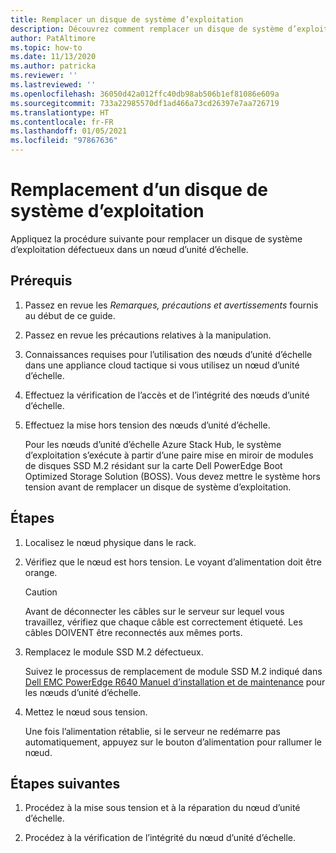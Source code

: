 ```yaml
---
title: Remplacer un disque de système d’exploitation
description: Découvrez comment remplacer un disque de système d’exploitation.
author: PatAltimore
ms.topic: how-to
ms.date: 11/13/2020
ms.author: patricka
ms.reviewer: ''
ms.lastreviewed: ''
ms.openlocfilehash: 36050d42a012ffc40db98ab506b1ef81086e609a
ms.sourcegitcommit: 733a22985570df1ad466a73cd26397e7aa726719
ms.translationtype: HT
ms.contentlocale: fr-FR
ms.lasthandoff: 01/05/2021
ms.locfileid: "97867636"
---
```

# <a name="replacing-an-operating-system-disk"></a>Remplacement d’un disque de système d’exploitation

Appliquez la procédure suivante pour remplacer un disque de système d’exploitation défectueux dans un nœud d’unité d’échelle.

## <a name="prerequisites"></a>Prérequis

1.  Passez en revue les *Remarques, précautions et avertissements* fournis au début de ce guide.

2.  Passez en revue les précautions relatives à la manipulation.

3.  Connaissances requises pour l’utilisation des nœuds d’unité d’échelle dans une appliance cloud tactique si vous utilisez un nœud d’unité d’échelle.

4.  Effectuez la vérification de l’accès et de l’intégrité des nœuds d’unité d’échelle.

5.  Effectuez la mise hors tension des nœuds d’unité d’échelle.

    Pour les nœuds d’unité d’échelle Azure Stack Hub, le système d’exploitation s’exécute à partir d’une paire mise en miroir de modules de disques SSD M.2 résidant sur la carte Dell PowerEdge Boot Optimized Storage Solution (BOSS). Vous devez mettre le système hors tension avant de remplacer un disque de système d’exploitation.
    
## <a name="steps"></a>Étapes

1.  Localisez le nœud physique dans le rack.

2.  Vérifiez que le nœud est hors tension. Le voyant d’alimentation doit être orange.

    > [!CAUTION]
    > Avant de déconnecter les câbles sur le serveur sur lequel vous travaillez, vérifiez que chaque câble est correctement étiqueté. Les câbles DOIVENT être reconnectés aux mêmes ports.
    
3.  Remplacez le module SSD M.2 défectueux.

    Suivez le processus de remplacement de module SSD M.2 indiqué dans [Dell EMC PowerEdge R640 Manuel d’installation et de maintenance](https://www.dell.com/support/manuals/us/en/04/poweredge-r640/per640_ism_pub/dell-emc-poweredge-r640-overview?guid=guid-f39be9ba-158c-45e3-b8b1-f07bb750d6d4) pour les nœuds d’unité d’échelle.
    
4.  Mettez le nœud sous tension.

    Une  fois l’alimentation rétablie, si le serveur ne redémarre pas automatiquement, appuyez sur le bouton d’alimentation pour rallumer le nœud.
    
## <a name="next-steps"></a>Étapes suivantes

1.  Procédez à la mise sous tension et à la réparation du nœud d’unité d’échelle.

2.  Procédez à la vérification de l’intégrité du nœud d’unité d’échelle.

